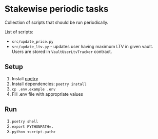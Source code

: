 # Stakewise periodic tasks

Collection of scripts that should be run periodically.

List of scripts:

* `src/update_price.py`
* `src/update_ltv.py` - updates user having maximum LTV in given vault. Users are stored in `VaultUserLtvTracker` contract.

## Setup

1. Install [poetry](https://python-poetry.org/)
2. Install dependencies: `poetry install`
3. `cp .env.example .env`
4. Fill .env file with appropriate values

## Run

1. `poetry shell`
2. `export PYTHONPATH=.`
3. `python <script-path>`
